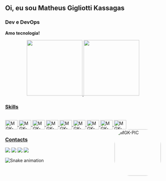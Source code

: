 ## Oi, eu sou Matheus Gigliotti Kassagas 

### Dev e DevOps
**Amo tecnologia!**

<div align="center">
  <a href="https://github.com/matheuskassagas">
  <img height="180em" src="https://github-readme-stats.vercel.app/api?username=matheuskassagas&show_icons=true&theme=dracula&include_all_commits=true&count_private=true"/>
  <img height="180em" src="https://github-readme-stats.vercel.app/api/top-langs/?username=matheuskassagas&layout=compact&langs_count=7&theme=dracula"/>
</div>
  
  
### Skills
<div style="display: inline_block"><br>
  <img align="center" alt="MGK-JAVA" height="30" width="40" src="https://cdn.jsdelivr.net/gh/devicons/devicon/icons/java/java-original.svg">
  <img align="center" alt="MGK-SPRING" height="30" width="40" src="https://cdn.jsdelivr.net/gh/devicons/devicon/icons/spring/spring-original.svg">
  <img align="center" alt="MGK-KOTLIN" height="30" width="40" src="https://cdn.jsdelivr.net/gh/devicons/devicon/icons/kotlin/kotlin-original.svg">
  <img align="center" alt="MGK-TERRAFORM" height="30" width="40" src="https://cdn.jsdelivr.net/gh/devicons/devicon/icons/terraform/terraform-original.svg">
  <img align="center" alt="MGK-ANSIBLE" height="30" width="40" src="https://cdn.jsdelivr.net/gh/devicons/devicon/icons/ansible/ansible-original.svg">
  <img align="center" alt="MGK-DOCKER" height="30" width="40" src="https://cdn.jsdelivr.net/gh/devicons/devicon/icons/docker/docker-original-wordmark.svg">
  <img align="center" alt="MGK-GIT" height="30" width="40" src="https://cdn.jsdelivr.net/gh/devicons/devicon/icons/git/git-original.svg">
  <img align="center" alt="MGK-JENKINS" height="30" width="40" src="https://cdn.jsdelivr.net/gh/devicons/devicon/icons/jenkins/jenkins-original.svg">
  <img align="center" alt="MGK-LINUX" height="30" width="40" src="https://cdn.jsdelivr.net/gh/devicons/devicon/icons/linux/linux-original.svg">
  <img align="right" alt="MGK-PIC" height="150" style="border-radius:50px;" src="">
</div>


### Contacts
<div> 
  <a href="https://wa.me/5534991200027" target="_blank"><img src="https://img.shields.io/badge/WhatsApp-25D366?style=for-the-badge&logo=whatsapp&logoColor=white" target="_blank"></a>
  <a href="https://instagram.com/matheuskassagas" target="_blank"><img src="https://img.shields.io/badge/-Instagram-%23E4405F?style=for-the-badge&logo=instagram&logoColor=white" target="_blank"></a>
  <a href="https://www.linkedin.com/in/matheus-gigliotti-kassagas/" target="_blank"><img src="https://img.shields.io/badge/-LinkedIn-%230077B5?style=for-the-badge&logo=linkedin&logoColor=white" target="_blank"></a> 
   <a href = "mailto:gigliotti_@hotmail.com"><img src="https://img.shields.io/badge/Microsoft_Outlook-0078D4?style=for-the-badge&logo=microsoft-outlook&logoColor=white" target="_blank"></a>
  
 
  ![Snake animation](https://github.com/matheuskassagas/rafaballerini/blob/output/github-contribution-grid-snake.svg)
 
</div>
